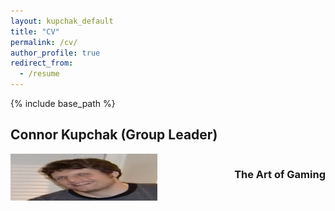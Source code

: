 ```yaml
---
layout: kupchak_default
title: "CV"
permalink: /cv/
author_profile: true
redirect_from:
  - /resume
---
```


{% include base_path %}

## Connor Kupchak (Group Leader)
<body>
<img src="/images/TwitterProfilePic.png" height= "75" width="235" style="float:left;"/>
<h3 style="float:right;">The Art of Gaming</h3>
</body>

